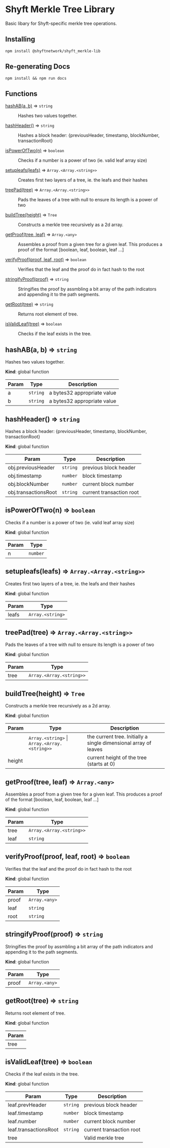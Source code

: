 # Shyft Merkle Tree Library

Basic libary for Shyft-specific merkle tree operations.

## Installing
```
npm install @shyftnetwork/shyft_merkle-lib
```

## Re-generating Docs
```
npm install && npm run docs
```

## Functions

<dl>
<dt><a href="#hashAB">hashAB(a, b)</a> ⇒ <code>string</code></dt>
<dd><p>Hashes two values together.</p>
</dd>
<dt><a href="#hashHeader">hashHeader()</a> ⇒ <code>string</code></dt>
<dd><p>Hashes a block header: {previousHeader, timestamp, blockNumber, transactionRoot}</p>
</dd>
<dt><a href="#isPowerOfTwo">isPowerOfTwo(n)</a> ⇒ <code>boolean</code></dt>
<dd><p>Checks if a number is a power of two (ie. valid leaf array size)</p>
</dd>
<dt><a href="#setupleafs">setupleafs(leafs)</a> ⇒ <code>Array.&lt;Array.&lt;string&gt;&gt;</code></dt>
<dd><p>Creates first two layers of a tree, ie. the leafs and their hashes</p>
</dd>
<dt><a href="#treePad">treePad(tree)</a> ⇒ <code>Array.&lt;Array.&lt;string&gt;&gt;</code></dt>
<dd><p>Pads the leaves of a tree with null to ensure its length is a power of two</p>
</dd>
<dt><a href="#buildTree">buildTree(height)</a> ⇒ <code>Tree</code></dt>
<dd><p>Constructs a merkle tree recursively as a 2d array.</p>
</dd>
<dt><a href="#getProof">getProof(tree, leaf)</a> ⇒ <code>Array.&lt;any&gt;</code></dt>
<dd><p>Assembles a proof from a given tree for a given leaf. This produces a proof of the format [boolean, leaf, boolean, leaf ...]</p>
</dd>
<dt><a href="#verifyProof">verifyProof(proof, leaf, root)</a> ⇒ <code>boolean</code></dt>
<dd><p>Verifies that the leaf and the proof do in fact hash to the root</p>
</dd>
<dt><a href="#stringifyProof">stringifyProof(proof)</a> ⇒ <code>string</code></dt>
<dd><p>Stringifies the proof by assmbling a bit array of the path indicators and appending it to the path segments.</p>
</dd>
<dt><a href="#getRoot">getRoot(tree)</a> ⇒ <code>string</code></dt>
<dd><p>Returns root element of tree.</p>
</dd>
<dt><a href="#isValidLeaf">isValidLeaf(tree)</a> ⇒ <code>boolean</code></dt>
<dd><p>Checks if the leaf exists in the tree.</p>
</dd>
</dl>

<a name="hashAB"></a>

## hashAB(a, b) ⇒ <code>string</code>
Hashes two values together.

**Kind**: global function  

| Param | Type | Description |
| --- | --- | --- |
| a | <code>string</code> | a bytes32 appropriate value |
| b | <code>string</code> | a bytes32 appropriate value |

<a name="hashHeader"></a>

## hashHeader() ⇒ <code>string</code>
Hashes a block header: {previousHeader, timestamp, blockNumber, transactionRoot}

**Kind**: global function  

| Param | Type | Description |
| --- | --- | --- |
| obj.previousHeader | <code>string</code> | previous block header |
| obj.timestamp | <code>number</code> | block timestamp |
| obj.blockNumber | <code>number</code> | current block number |
| obj.transactionsRoot | <code>string</code> | current transaction root |

<a name="isPowerOfTwo"></a>

## isPowerOfTwo(n) ⇒ <code>boolean</code>
Checks if a number is a power of two (ie. valid leaf array size)

**Kind**: global function  

| Param | Type |
| --- | --- |
| n | <code>number</code> | 

<a name="setupleafs"></a>

## setupleafs(leafs) ⇒ <code>Array.&lt;Array.&lt;string&gt;&gt;</code>
Creates first two layers of a tree, ie. the leafs and their hashes

**Kind**: global function  

| Param | Type |
| --- | --- |
| leafs | <code>Array.&lt;string&gt;</code> | 

<a name="treePad"></a>

## treePad(tree) ⇒ <code>Array.&lt;Array.&lt;string&gt;&gt;</code>
Pads the leaves of a tree with null to ensure its length is a power of two

**Kind**: global function  

| Param | Type |
| --- | --- |
| tree | <code>Array.&lt;Array.&lt;string&gt;&gt;</code> | 

<a name="buildTree"></a>

## buildTree(height) ⇒ <code>Tree</code>
Constructs a merkle tree recursively as a 2d array.

**Kind**: global function  

| Param | Type | Description |
| --- | --- | --- |
|  | <code>Array.&lt;string&gt;</code> \| <code>Array.&lt;Array.&lt;string&gt;&gt;</code> | the current tree. Initially a single dimensional array of leaves |
| height |  | current height of the tree (starts at 0) |

<a name="getProof"></a>

## getProof(tree, leaf) ⇒ <code>Array.&lt;any&gt;</code>
Assembles a proof from a given tree for a given leaf. This produces a proof of the format [boolean, leaf, boolean, leaf ...]

**Kind**: global function  

| Param | Type |
| --- | --- |
| tree | <code>Array.&lt;Array.&lt;string&gt;&gt;</code> | 
| leaf | <code>string</code> | 

<a name="verifyProof"></a>

## verifyProof(proof, leaf, root) ⇒ <code>boolean</code>
Verifies that the leaf and the proof do in fact hash to the root

**Kind**: global function  

| Param | Type |
| --- | --- |
| proof | <code>Array.&lt;any&gt;</code> | 
| leaf | <code>string</code> | 
| root | <code>string</code> | 

<a name="stringifyProof"></a>

## stringifyProof(proof) ⇒ <code>string</code>
Stringifies the proof by assmbling a bit array of the path indicators and appending it to the path segments.

**Kind**: global function  

| Param | Type |
| --- | --- |
| proof | <code>Array.&lt;any&gt;</code> | 

<a name="getRoot"></a>

## getRoot(tree) ⇒ <code>string</code>
Returns root element of tree.

**Kind**: global function  

| Param |
| --- |
| tree | 

<a name="isValidLeaf"></a>

## isValidLeaf(tree) ⇒ <code>boolean</code>
Checks if the leaf exists in the tree.

**Kind**: global function  

| Param | Type | Description |
| --- | --- | --- |
| leaf.prevHeader | <code>string</code> | previous block header |
| leaf.timestamp | <code>number</code> | block timestamp |
| leaf.number | <code>number</code> | current block number |
| leaf.transactionsRoot | <code>string</code> | current transaction root |
| tree |  | Valid merkle tree |



